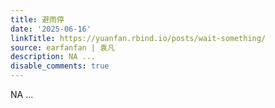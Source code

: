 ```yaml
---
title: 避雨停
date: '2025-06-16'
linkTitle: https://yuanfan.rbind.io/posts/wait-something/
source: earfanfan | 袁凡
description: NA ...
disable_comments: true
---
```

NA ...